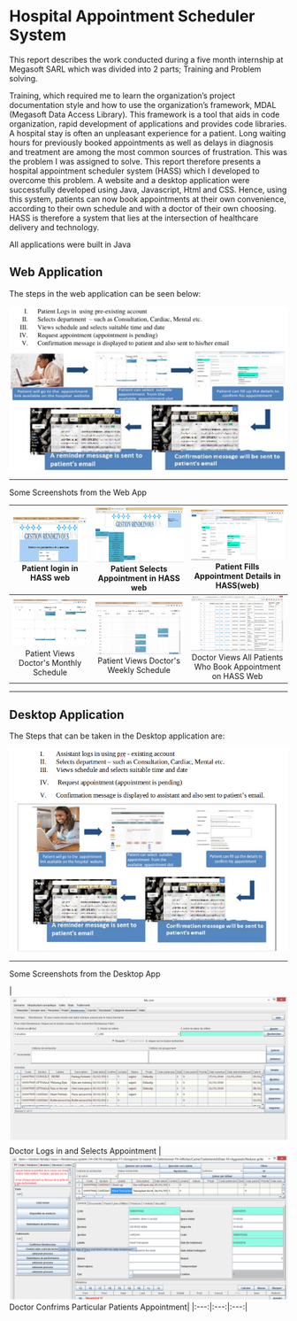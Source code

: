 # Hospital Appointment Scheduler System

This report describes the work conducted during a five month internship at Megasoft SARL which was divided into 2 parts; Training and Problem solving. 

Training, which required me to learn the organization’s project documentation style and how to use the organization’s framework, MDAL (Megasoft Data Access Library). This framework is a tool that aids in code organization, rapid development of applications and provides code libraries.  
A hospital stay is often an unpleasant experience for a patient. Long waiting hours for previously booked appointments as well as delays in diagnosis and treatment are among the most common sources of frustration. This was the problem I was assigned to solve. This report therefore presents a hospital appointment scheduler system (HASS) which I developed to overcome this problem. A website and a desktop application were successfully developed using Java, Javascript, Html and CSS. Hence, using this system, patients can now book appointments at their own convenience, according to their own schedule and with a doctor of their own choosing. HASS is therefore a system that lies at the intersection of healthcare delivery and technology. 

All applications were built in Java

## Web Application

The steps in the web application can be seen below:

![web](webApp.png)

------------------------------


Some Screenshots from the Web App

| ![day](web/out1.png) Patient login in HASS web  | ![day](web/out2.png) Patient Selects Appointment in HASS web | ![day](web/out3.png) Patient Fills Appointment Details in HASS(web) |
|:---:|:---:|:---:|
| ![day](web/out4.png) Patient Views Doctor's Monthly Schedule  | ![day](web/out5.png) Patient Views Doctor's Weekly Schedule| ![day](web/out7.png) Doctor Views All Patients Who Book Appointment on HASS Web |


------------------------------------------------------------------------

## Desktop Application

The Steps that can be taken in the Desktop application are:

![desktop](desktop.png)

-----------------------------------------

Some Screenshots from the Desktop App

| ![day](desktop/out1.png) Doctor Logs in and Selects Appointment | ![day](desktop/out2.png) Doctor Confrims Particular Patients Appointment|
|:---:|:---:|:---:|
